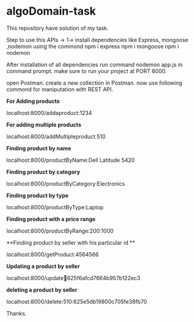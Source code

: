 # algoDomain-task
This repository have solution of my task.

Step to use this APIs ->
1-> install dependencies like Express, mongoose ,nodemon using the commond 
npm i express
npm i mongoose
npm i nodemon

After installation of all dependencies run command nodemon app.js in command prompt.
make sure to run your project at PORT 8000.

open Postman.
create a new collection in Postman.
now use following commond for maniputation with REST API.

**For Adding products** 

localhost:8000/addaproduct:1234 

**For adding multiple products**

localhost:8000/addMultipleproduct:510

**Finding product by name**

localhost:8000/productByName:Dell Latitude 5420

**Finding product by category**

localhost:8000/productByCategory:Electronics

**Finding product by type**

localhost:8000/productByType:Laptop

**Finding product with a price range**

localhost:8000/productByRange:200:1000

**Finding product by seller with his particular id **

localhost:8000/getProduct:4564566

**Updating a product by seller**

localhost:8000/update:1234:625f6afcd7664b957b122ec3

**deleting a product by seller**

localhost:8000/delete:510:625e5db19800c705fe38fb70


Thanks.
